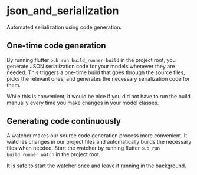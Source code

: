 # json_and_serialization

Automated serialization using code generation.

## One-time code generation

By running flutter `pub run build_runner build` in the project root, you generate JSON serialization code for your models whenever they are needed. This triggers a one-time build that goes through the source files, picks the relevant ones, and generates the necessary serialization code for them.

While this is convenient, it would be nice if you did not have to run the build manually every time you make changes in your model classes.

## Generating code continuously

A watcher makes our source code generation process more convenient. It watches changes in our project files and automatically builds the necessary files when needed. Start the watcher by running flutter `pub run build_runner watch` in the project root.

It is safe to start the watcher once and leave it running in the background.



